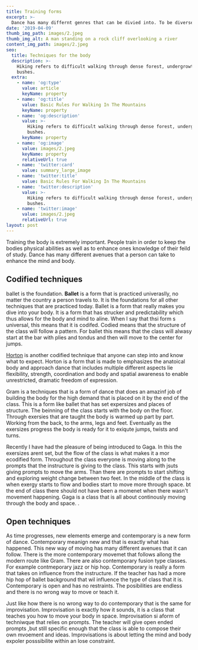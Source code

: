 ```yaml
---
title: Training forms
excerpt: >-
  Dance has many differnt genres that can be divied into. To be diverse in many areas of lessens the difficults that one techniques can put on the body.
date: '2019-04-09'
thumb_img_path: images/2.jpeg
thumb_img_alt: A man standing on a rock cliff overlooking a river
content_img_path: images/2.jpeg
seo:
  title: Techniques for the body
  description: >-
    Hiking refers to difficult walking through dense forest, undergrowth, or
    bushes.
  extra:
    - name: 'og:type'
      value: article
      keyName: property
    - name: 'og:title'
      value: Basic Rules For Walking In The Mountains
      keyName: property
    - name: 'og:description'
      value: >-
        Hiking refers to difficult walking through dense forest, undergrowth, or
        bushes.
      keyName: property
    - name: 'og:image'
      value: images/2.jpeg
      keyName: property
      relativeUrl: true
    - name: 'twitter:card'
      value: summary_large_image
    - name: 'twitter:title'
      value: Basic Rules For Walking In The Mountains
    - name: 'twitter:description'
      value: >-
        Hiking refers to difficult walking through dense forest, undergrowth, or
        bushes.
    - name: 'twitter:image'
      value: images/2.jpeg
      relativeUrl: true
layout: post
---
```


Training the body is extremely important. People train in order to keep the bodies physical abilities as well as to enhance ones knowledge of their feild of study. Dance has many different avenues that a person can take to enhance the mind and body. 


## Codified techniques

ballet is the foundation. **Ballet** is a form that is practiced univeraslly, no matter the country a person travels to. It is the foundations for all other techniques that are practiced today. Ballet is a form that really makes you dive into your body. It is a form that has strucker and predictability which thus allows for the body and mind to aline. When I say that thsi form s universal, this means that it is codifed. Codied means that the structure of the class will follow a pattern. For ballet this means that the class will alwasy start at the bar  with plies and tondus and then will move to the center for jumps. 

[Horton](https://www.dancespirit.com/horton-technique-2326036575.html) is another codified technique that anyone can step into and know what to expect. Horton is a form that is made to emphasizes the anatoical body and approach dance that includes multiple different aspects lie flexibility, strength, coordination and body and spatial awareness to enable unrestricted, dramatic freedom of expression.


Gram is a techniques that is a form of dance that does an amazinf job of building the body for the high demand that is placed on it by the end of the class. This is a form like ballet that has set expersizes and places of structure. The beinning of the class starts with the body on the floor. Through exersies that are taught the body is warmed up part by part. Working from the back, to the arms, legs and feet. Eventually as the exersizes progress the body is ready for it to exiqute jumps, twists and turns. 

Recently I have had the pleasure of being introduced to Gaga. In this the exersizes arent set, but the flow of the class is what makes it a mor ecodified form. Throughout the class everyone is moving along to the prompts that the instructure is giving to the class. This starts with jsuts giving prompts to move the arms. Than there are prompts to start shifting and exploring weight change between two feet. In the middle of the class is when exergy starts to flow and bodies start to move more through space. bt the end of class there should not have been a momenet when there wasn't movement happening. Gaga is a class that is all about continously moving through the body and space. .

## Open techniques

As time progresses, new elements emerge and contemporary is a new form of dance. Contemporary meanign new and that is exactly what has happened. This new way of moving has many different avenues that it can follow. There is the more contemporary movemet that follows allong the modern route like Gram. There are also contemporary fusion type classes. For example contmeporary jazz or hip hop. 
Contemporary is really a form that takes on influence from the instructure. If the teacher has had a more hip hop of ballet background that wil influence the type of class that it is. 
Contemporary is open and has no restraints. The posibilities are endless and there is no wrong way to move or teach it.

Just like how there is no wrong way to do contemporary that is the same for improvisation. Improvisation is exactly how it sounds, it is a class that teaches you how to move your body in space. Improvisation si aform of techniwque that relies on prompts. The teacher will give open ended prompts ,but still specific enough that the class is able to compose their own mvoement and ideas. Improvisations is about letting the mind and body expoler posssibilite within an lose constraint. 